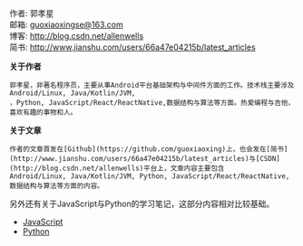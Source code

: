作者: 郭孝星  
邮箱: guoxiaoxingse@163.com  
博客: http://blog.csdn.net/allenwells   
简书: http://www.jianshu.com/users/66a47e04215b/latest_articles  

**关于作者**

```
郭孝星，非著名程序员，主要从事Android平台基础架构与中间件方面的工作。技术栈主要涉及Android/Linux, Java/Kotlin/JVM,
，Python, JavaScript/React/ReactNative,数据结构与算法等方面。热爱编程与吉他，喜欢有趣的事物和人。
```

**关于文章**

```
作者的文章首发在[Github](https://github.com/guoxiaoxing)上，也会发在[简书](http://www.jianshu.com/users/66a47e04215b/latest_articles)与[CSDN](http://blog.csdn.net/allenwells)平台上，文章内容主要包含
Android/Linux, Java/Kotlin/JVM, Python, JavaScript/React/ReactNative,数据结构与算法等方面的内容。
```

另外还有关于JavaScript与Python的学习笔记，这部分内容相对比较基础。

- [JavaScript](https://github.com/guoxiaoxing/web-front-end-learning-route/blob/master/README.md)
- [Python](https://github.com/guoxiaoxing/python/blob/master/README.md)
